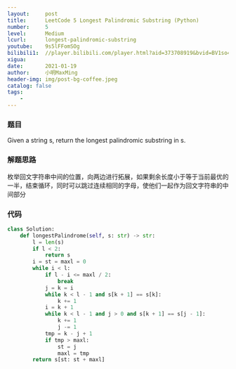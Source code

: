 ```yaml
---
layout:     post
title:      LeetCode 5 Longest Palindromic Substring (Python)
number:     5
level:      Medium
lcurl:      longest-palindromic-substring
youtube:    9s5lFFomSOg
bilibili1:  //player.bilibili.com/player.html?aid=373708919&bvid=BV1so4y1o765&cid=284884615&page=1
xigua:      
date:       2021-01-19
author:     小明MaxMing
header-img: img/post-bg-coffee.jpeg
catalog: false
tags:
    - 
---
```


### 题目

Given a string s, return the longest palindromic substring in s.

### 解题思路

枚举回文字符串中间的位置，向两边进行拓展，如果剩余长度小于等于当前最优的一半，结束循环，同时可以跳过连续相同的字母，使他们一起作为回文字符串的中间部分

### 代码
```python
class Solution:
    def longestPalindrome(self, s: str) -> str:
        l = len(s)
        if l < 2:
            return s
        i = st = maxl = 0
        while i < l:
            if l - i <= maxl / 2:
                break
            j = k = i
            while k < l - 1 and s[k + 1] == s[k]:
                k += 1
            i = k + 1
            while k < l - 1 and j > 0 and s[k + 1] == s[j - 1]:
                k += 1
                j -= 1
            tmp = k - j + 1
            if tmp > maxl:
                st = j
                maxl = tmp
        return s[st: st + maxl]
```

